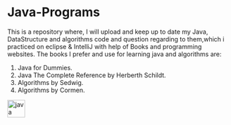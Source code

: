 # Java-Programs
This is a repository where, I will upload and keep up to date my Java, DataStructure and algorithms code and question regarding to them,which i practiced on eclipse & IntelliJ with help of Books and programming websites. The books I prefer and use for learning java and algorithms are:

1. Java for Dummies.
2. Java The Complete Reference by Herberth Schildt.
3. Algorithms by Sedwig.
4. Algorithms by Cormen.
<p>
  <a href="https://www.java.com" target="_blank"> <img src="https://image.flaticon.com/icons/png/512/3291/3291697.png" alt="java" width="40" height="40"/> </a>
  </p>
